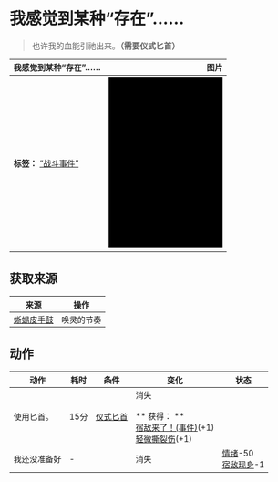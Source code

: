 # 我感觉到某种“存在”……  
> 也许我的血能引祂出来。<b>（需要仪式匕首）</b>  
  
  我感觉到某种“存在”……  |   图片   
 ----  |  ----:   
 **标签：**	[“战斗事件”](tag_FightEvent.md)  |  <img decoding="async" src="Sprite/Darkness.png" href="a.md" style="max-width:300px;max-height:300px;">   
  
## 获取来源  
来源  |  操作  
----  |  ----  
[蜥蜴皮手鼓](LizardDrum.md)  |  唤灵的节奏  
## 动作  
动作  |  耗时  |  条件  |  变化  |  状态  
----  |  ----  |  ----  |  ----  |  ----  
使用匕首。<br>  |  15分  |  [仪式匕首](CeremonialDagger.md)  |  消失<br><br>** 获得： **<br>  [宿敌来了！(事件)](Event_EnemyFight.md)(+1)<br>  [轻微撕裂伤](W_MinorLaceration.md)(+1)<br>  |    
我还没准备好<br>  |  -  |    |  消失  |  [情绪](Morale.md)-50<br>[宿敌现身](EnemyDefeated.md)-1  
